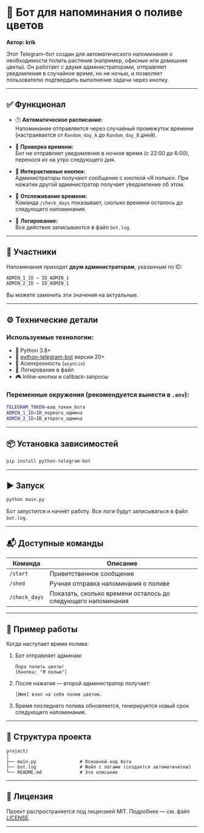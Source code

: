 # 🌿 Бот для напоминания о поливе цветов

**Автор: krik**

Этот Telegram-бот создан для автоматического напоминания о необходимости полить растения (например, офисные или домашние цветы). Он работает с двумя администраторами, отправляет уведомления в случайное время, но не ночью, и позволяет пользователю подтвердить выполнение задачи через кнопку.

---

## ✅ Функционал

- 🕒 **Автоматическое расписание:**  
  Напоминание отправляется через случайный промежуток времени (настраивается от `Random_day_A` до `Random_day_B` дней).

- 🚨 **Проверка времени:**  
  Бот не отправляет уведомления в ночное время (с 22:00 до 6:00), перенося их на утро следующего дня.

- 💬 **Интерактивные кнопки:**  
  Администраторы получают сообщение с кнопкой «Я полью». При нажатии другой администратор получает уведомление об этом.

- 📅 **Отслеживание времени:**  
  Команда `/check_days` показывает, сколько времени осталось до следующего напоминания.

- 🧾 **Логирование:**  
  Все действия записываются в файл `bot.log`.

---

## 👤 Участники

Напоминания приходят **двум администраторам**, указанным по ID:

```python
ADMIN_1_ID = ID_ADMIN_1
ADMIN_2_ID = ID_ADMIN_1
```

Вы можете заменить эти значения на актуальные.

---

## ⚙️ Технические детали

### Используемые технологии:
- 🐍 Python 3.8+
- 🤖 [python-telegram-bot](https://github.com/python-telegram-bot/python-telegram-bot) версии 20+
- 🔁 Асинхронность (`asyncio`)
- 📄 Логирование в файл
- 🎮 Inline-кнопки и callback-запросы

### Переменные окружения (рекомендуется вынести в `.env`):

```bash
TELEGRAM_TOKEN=ваш_токен_бота
ADMIN_1_ID=ID_первого_админа
ADMIN_2_ID=ID_второго_админа
```
---

## 📦 Установка зависимостей

```bash
pip install python-telegram-bot
```

---

## ▶️ Запуск

```bash
python main.py
```

Бот запустится и начнёт работу. Все логи будут записываться в файл `bot.log`.

---

## 📬 Доступные команды

| Команда         | Описание                             |
|----------------|--------------------------------------|
| `/start`       | Приветственное сообщение             |
| `/shed`        | Ручная отправка напоминания о поливе |
| `/check_days`  | Показать, сколько времени осталось до следующего напоминания |

---

## 📝 Пример работы

Когда наступает время полива:

1. Бот отправляет админам:
   ```
   Пора полить цветы!
   [Кнопка: "Я полью"]
   ```

2. После нажатия — второй администратор получает:
   ```
   [Имя] взял на себя полив цветов.
   ```

3. Время последнего полива обновляется, генерируется новый срок следующего напоминания.

---

## 📁 Структура проекта

```
project/
│
├── main.py                # Основной код бота
├── bot.log                # Файл с логами (создается автоматически)
└── README.md              # Это описание
```

---

## 📌 Лицензия

Проект распространяется под лицензией MIT. Подробнее — см. файл [LICENSE](LICENSE).

---
